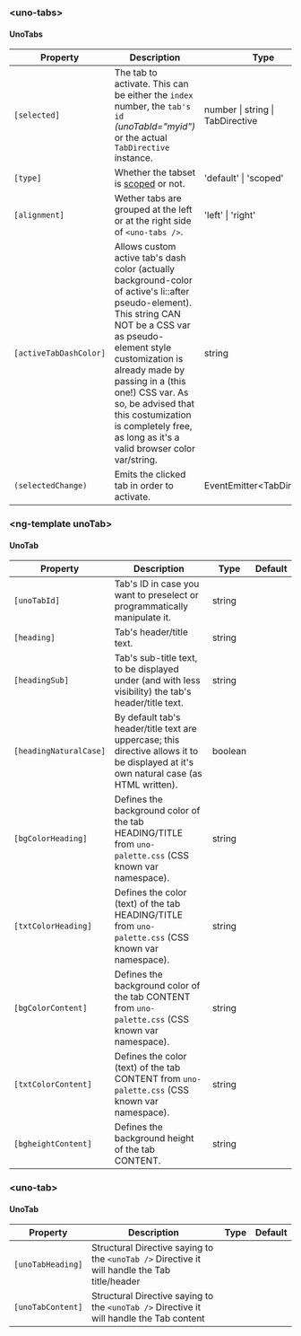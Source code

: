 ### \<uno-tabs\>
#### UnoTabs

| Property | Description | Type | Default |
| -------- | ----------- | ---- | ------- |
| `[selected]` | The tab to activate. This can be either the `index` number, the `tab's id` *(unoTabId="myid")* or the actual `TabDirective` instance. | number \| string \| TabDirective | |
| `[type]` | Whether the tabset is [scoped](https://www.lightningdesignsystem.com/components/tabs#scoped) or not. | 'default' \| 'scoped' | 'default' |
| `[alignment]` | Wether tabs are grouped at the left or at the right side of `<uno-tabs />`. | 'left' \| 'right' | 'left' |
| `[activeTabDashColor]` | Allows custom active tab's dash color (actually background-color of active's li::after pseudo-element). This string CAN NOT be a CSS var as pseudo-element style customization is already made by passing in a (this one!) CSS var. As so, be advised that this costumization is completely free, as long as it's a valid browser color var/string. | string | |
| `(selectedChange)` | Emits the clicked tab in order to activate. | EventEmitter\<TabDirective\> | |


### \<ng-template unoTab\>
#### UnoTab

| Property | Description | Type | Default |
| -------- | ----------- | ---- | ------- |
| `[unoTabId]` | Tab's ID in case you want to preselect or programmatically manipulate it. | string | |
| `[heading]` | Tab's header/title text. | string |
| `[headingSub]` | Tab's sub-title text, to be displayed under (and with less visibility) the tab's header/title text. | string | |
| `[headingNaturalCase]` |By default tab's header/title text are uppercase; this directive allows it to be displayed at it's own natural case (as HTML written). | boolean | |
| `[bgColorHeading]` | Defines the background color of the tab HEADING/TITLE from `uno-palette.css` (CSS known var namespace). | string | |
| `[txtColorHeading]` | Defines the color (text) of the tab HEADING/TITLE from `uno-palette.css` (CSS known var namespace). | string | |
| `[bgColorContent]` | Defines the background color of the tab CONTENT from `uno-palette.css` (CSS known var namespace). | string | |
| `[txtColorContent]` | Defines the color (text) of the tab CONTENT from `uno-palette.css` (CSS known var namespace). | string | |
| `[bgheightContent]` | Defines the background height of the tab CONTENT. | string | |

### \<uno-tab\>
#### UnoTab

| Property | Description | Type | Default |
| -------- | ----------- | ---- | ------- |
| `[unoTabHeading]` | Structural Directive saying to the `<unoTab />` Directive it will handle the Tab title/header | | |
| `[unoTabContent]` | Structural Directive saying to the `<unoTab />` Directive it will handle the Tab content | |